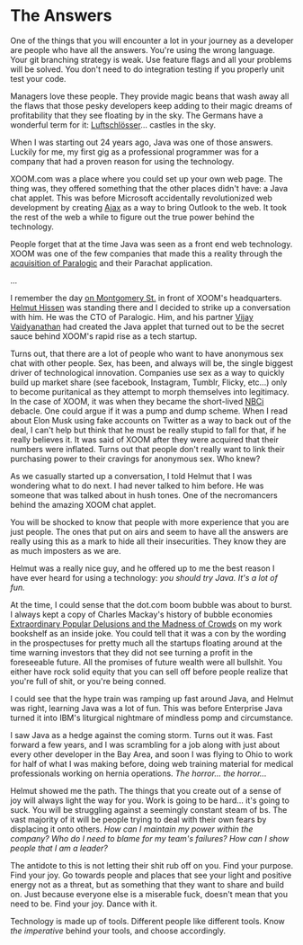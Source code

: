 # The Answers

One of the things that you will encounter a lot in your journey as a developer
are people who have all the answers. You're using the wrong language. Your
git branching strategy is weak. Use feature flags and all your problems will
be solved. You don't need to do integration testing if you properly unit test
your code.

Managers love these people. They provide magic beans that wash away all the
flaws that those pesky developers keep adding to their magic dreams of
profitability that they see floating by in the sky. The Germans have a
wonderful term for it: [Luftschlösser](https://en.wiktionary.org/wiki/Luftschloss)...
castles in the sky.

When I was starting out 24 years ago, Java was one of those answers. Luckily
for me, my first gig as a professional programmer was for a company that had a
proven reason for using the technology.

XOOM.com was a place where you could set up your own web page. The thing was,
they offered something that the other places didn't have: a Java chat applet.
This was before Microsoft accidentally revolutionized web development by
creating [Ajax](https://en.wikipedia.org/wiki/Ajax_(programming)) as a way
to bring Outlook to the web. It took the rest of the web a while to figure out
the true power behind the technology.

People forget that at the time Java was seen as a front end web technology.
XOOM was one of the few companies that made this a reality through the
[acquisition of Paralogic](https://www.bizjournals.com/sanfrancisco/stories/1999/06/14/daily15.html)
and their Parachat application.

...

I remember the day [on Montgomery St.](https://www.google.com/maps/place/Mcmxli/@37.7923436,-122.4027037,3a,75y,147.49h,93.4t/data=!3m6!1e1!3m4!1sgE8EbEADuogtdYugFXAoZA!2e0!7i16384!8i8192!4m13!1m7!3m6!1s0x808580f51956531b:0xf2cc9e9b9bc109f5!2sMontgomery+St,+San+Francisco,+CA!3b1!8m2!3d37.7973093!4d-122.4036994!3m4!1s0x8085808a19e2e29f:0x5472cfcef0ed8c9e!8m2!3d37.7921796!4d-122.4025152)
in front of XOOM's headquarters.
[Helmut Hissen](https://www.linkedin.com/in/helmuthissen/) was standing there
and I decided to strike up a conversation with him. He was the CTO of Paralogic.
Him, and his partner [Vijay Vaidyanathan](https://www.linkedin.com/in/vvaidy/)
had created the Java applet that turned out to be the secret sauce behind
XOOM's rapid rise as a tech startup.

Turns out, that there are a lot of people who want to have anonymous sex chat
with other people. Sex, has been, and always will be, the single biggest driver
of technological innovation. Companies use sex as a way to quickly build up market
share (see facebook, Instagram, Tumblr, Flicky, etc...) only to become
puritanical as they attempt to morph themselves into legitimacy. In the case of
XOOM, it was when they became the short-lived
[NBCi](https://www.crunchbase.com/organization/nbci) debacle. One could argue
if it was a pump and dump scheme. When I read about Elon Musk using fake accounts
on Twitter as a way to back out of the deal, I can't help but think that he
must be really stupid to fall for that, if he really believes it. It was said
of XOOM after they were acquired that their numbers were inflated. Turns out
that people don't really want to link their purchasing power to their cravings
for anonymous sex. Who knew?

As we casually started up a conversation, I told Helmut that I was wondering
what to do next. I had never talked to him before. He was someone that was
talked about in hush tones. One of the necromancers behind the amazing XOOM
chat applet.

You will be shocked to know that people with more experience that you are just
people. The ones that put on airs and seem to have all the answers are really
using this as a mark to hide all their insecurities. They know they are as much
imposters as we are.

Helmut was a really nice guy, and he offered up to me the best reason I have ever
heard for using a technology: _you should try Java. It's a lot of fun._

At the time, I could sense that the dot.com boom bubble was about to burst. I
always kept a copy of Charles Mackay's history of bubble economies
[Extraordinary Popular Delusions and the Madness of Crowds](https://en.wikipedia.org/wiki/Extraordinary_Popular_Delusions_and_the_Madness_of_Crowds)
on my work bookshelf as an inside joke. You could tell that it was a con by
the wording in the prospectuses for pretty much all the startups floating around
at the time warning investors that they did not see turning a profit in the
foreseeable future. All the promises of future wealth were all bullshit. You
either have rock solid equity that you can sell off before people realize that
you're full of shit, or you're being conned.

I could see that the hype train was ramping up fast around Java, and Helmut was
right, learning Java was a lot of fun. This was before Enterprise Java turned
it into IBM's liturgical nightmare of mindless pomp and circumstance.

I saw Java as a hedge against the coming storm. Turns out it was. Fast forward a
few years, and I was scrambling for a job along with just about every other
developer in the Bay Area, and soon I was flying to Ohio to work for half of
what I was making before, doing web training material for medical professionals
working on hernia operations. _The horror... the horror..._

Helmut showed me the path. The things that you create out of a sense of joy
will always light the way for you. Work is going to be hard... it's going to
suck. You will be struggling against a seemingly constant steam of bs. The vast
majority of it will be people trying to deal with their own fears by displacing
it onto others. _How can I maintain my power within the company? Who do I need
to blame for my team's failures? How can I show people that I am a leader?_

The antidote to this is not letting their shit rub off on you. Find your purpose.
Find your joy. Go towards people and places that see your light and positive
energy not as a threat, but as something that they want to share and build on.
Just because everyone else is a miserable fuck, doesn't mean that you need to
be. Find your joy. Dance with it.

Technology is made up of tools. Different people like different tools. Know
*the imperative* behind your tools, and choose accordingly.
